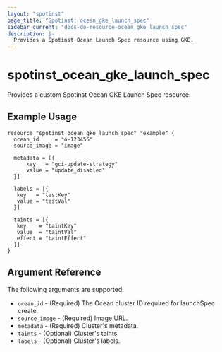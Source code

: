 ```yaml
---
layout: "spotinst"
page_title: "Spotinst: ocean_gke_launch_spec"
sidebar_current: "docs-do-resource-ocean_gke_launch_spec"
description: |-
  Provides a Spotinst Ocean Launch Spec resource using GKE.
---
```


# spotinst\_ocean\_gke\_launch\_spec

Provides a custom Spotinst Ocean GKE Launch Spec resource.

## Example Usage

```hcl
resource "spotinst_ocean_gke_launch_spec" "example" {
  ocean_id     = "o-123456"
  source_image = "image"
  
  metadata = [{
      key   = "gci-update-strategy"
      value = "update_disabled"
  }]
  
  labels = [{
   key   = "testKey"
   value = "testVal"
  }]
  
  taints = [{
   key    = "taintKey"
   value  = "taintVal"
   effect = "taintEffect"
  }]
}
```

## Argument Reference

The following arguments are supported:

* `ocean_id`       - (Required) The Ocean cluster ID required for launchSpec create. 
* `source_image`   - (Required) Image URL.
* `metadata`       - (Required) Cluster's metadata.
* `taints`         - (Optional) Cluster's taints.
* `labels`         - (Optional) Cluster's labels.